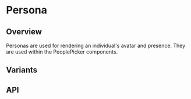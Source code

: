 # Persona

## Overview

Personas are used for rendering an individual's avatar and presence. They are
used within the PeoplePicker components.

## Variants

<content-Persona-Example1 />

## API
